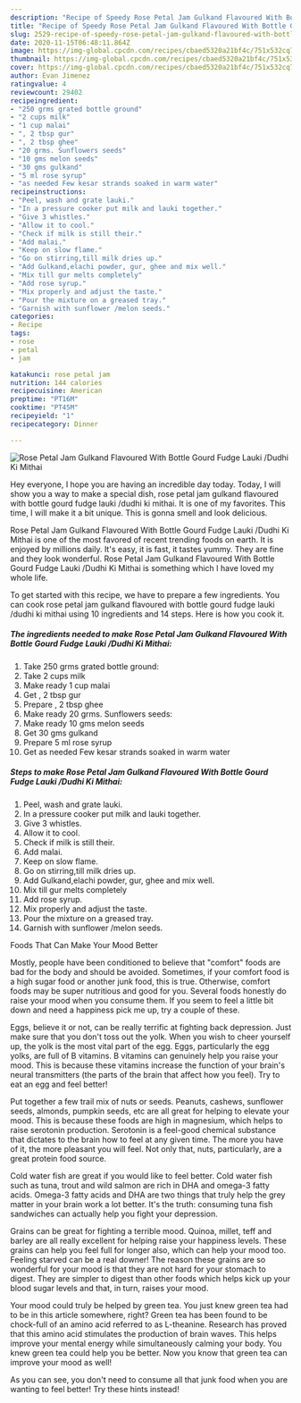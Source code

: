 ```yaml
---
description: "Recipe of Speedy Rose Petal Jam Gulkand Flavoured With Bottle Gourd Fudge Lauki /Dudhi Ki Mithai"
title: "Recipe of Speedy Rose Petal Jam Gulkand Flavoured With Bottle Gourd Fudge Lauki /Dudhi Ki Mithai"
slug: 2529-recipe-of-speedy-rose-petal-jam-gulkand-flavoured-with-bottle-gourd-fudge-lauki-dudhi-ki-mithai
date: 2020-11-15T06:48:11.864Z
image: https://img-global.cpcdn.com/recipes/cbaed5320a21bf4c/751x532cq70/rose-petal-jam-gulkand-flavoured-with-bottle-gourd-fudge-lauki-dudhi-ki-mithai-recipe-main-photo.jpg
thumbnail: https://img-global.cpcdn.com/recipes/cbaed5320a21bf4c/751x532cq70/rose-petal-jam-gulkand-flavoured-with-bottle-gourd-fudge-lauki-dudhi-ki-mithai-recipe-main-photo.jpg
cover: https://img-global.cpcdn.com/recipes/cbaed5320a21bf4c/751x532cq70/rose-petal-jam-gulkand-flavoured-with-bottle-gourd-fudge-lauki-dudhi-ki-mithai-recipe-main-photo.jpg
author: Evan Jimenez
ratingvalue: 4
reviewcount: 29402
recipeingredient:
- "250 grms grated bottle ground"
- "2 cups milk"
- "1 cup malai"
- ", 2 tbsp gur"
- ", 2 tbsp ghee"
- "20 grms. Sunflowers seeds"
- "10 gms melon seeds"
- "30 gms gulkand"
- "5 ml rose syrup"
- "as needed Few kesar strands soaked in warm water"
recipeinstructions:
- "Peel, wash and grate lauki."
- "In a pressure cooker put milk and lauki together."
- "Give 3 whistles."
- "Allow it to cool."
- "Check if milk is still their."
- "Add malai."
- "Keep on slow flame."
- "Go on stirring,till milk dries up."
- "Add Gulkand,elachi powder, gur, ghee and mix well."
- "Mix till gur melts completely"
- "Add rose syrup."
- "Mix properly and adjust the taste."
- "Pour the mixture on a greased tray."
- "Garnish with sunflower /melon seeds."
categories:
- Recipe
tags:
- rose
- petal
- jam

katakunci: rose petal jam 
nutrition: 144 calories
recipecuisine: American
preptime: "PT16M"
cooktime: "PT45M"
recipeyield: "1"
recipecategory: Dinner

---
```



![Rose Petal Jam Gulkand Flavoured With Bottle Gourd Fudge Lauki /Dudhi Ki Mithai](https://img-global.cpcdn.com/recipes/cbaed5320a21bf4c/751x532cq70/rose-petal-jam-gulkand-flavoured-with-bottle-gourd-fudge-lauki-dudhi-ki-mithai-recipe-main-photo.jpg)

Hey everyone, I hope you are having an incredible day today. Today, I will show you a way to make a special dish, rose petal jam gulkand flavoured with bottle gourd fudge lauki /dudhi ki mithai. It is one of my favorites. This time, I will make it a bit unique. This is gonna smell and look delicious.

Rose Petal Jam Gulkand Flavoured With Bottle Gourd Fudge Lauki /Dudhi Ki Mithai is one of the most favored of recent trending foods on earth. It is enjoyed by millions daily. It's easy, it is fast, it tastes yummy. They are fine and they look wonderful. Rose Petal Jam Gulkand Flavoured With Bottle Gourd Fudge Lauki /Dudhi Ki Mithai is something which I have loved my whole life.




To get started with this recipe, we have to prepare a few ingredients. You can cook rose petal jam gulkand flavoured with bottle gourd fudge lauki /dudhi ki mithai using 10 ingredients and 14 steps. Here is how you cook it.

<!--inarticleads1-->

##### The ingredients needed to make Rose Petal Jam Gulkand Flavoured With Bottle Gourd Fudge Lauki /Dudhi Ki Mithai:

1. Take 250 grms grated bottle ground:
1. Take 2 cups milk
1. Make ready 1 cup malai
1. Get , 2 tbsp gur
1. Prepare , 2 tbsp ghee
1. Make ready 20 grms. Sunflowers seeds:
1. Make ready 10 gms melon seeds
1. Get 30 gms gulkand
1. Prepare 5 ml rose syrup
1. Get as needed Few kesar strands soaked in warm water




<!--inarticleads2-->

##### Steps to make Rose Petal Jam Gulkand Flavoured With Bottle Gourd Fudge Lauki /Dudhi Ki Mithai:

1. Peel, wash and grate lauki.
1. In a pressure cooker put milk and lauki together.
1. Give 3 whistles.
1. Allow it to cool.
1. Check if milk is still their.
1. Add malai.
1. Keep on slow flame.
1. Go on stirring,till milk dries up.
1. Add Gulkand,elachi powder, gur, ghee and mix well.
1. Mix till gur melts completely
1. Add rose syrup.
1. Mix properly and adjust the taste.
1. Pour the mixture on a greased tray.
1. Garnish with sunflower /melon seeds.




Foods That Can Make Your Mood Better


Mostly, people have been conditioned to believe that "comfort" foods are bad for the body and should be avoided. Sometimes, if your comfort food is a high sugar food or another junk food, this is true. Otherwise, comfort foods may be super nutritious and good for you. Several foods honestly do raise your mood when you consume them. If you seem to feel a little bit down and need a happiness pick me up, try a couple of these.

Eggs, believe it or not, can be really terrific at fighting back depression. Just make sure that you don't toss out the yolk. When you wish to cheer yourself up, the yolk is the most vital part of the egg. Eggs, particularly the egg yolks, are full of B vitamins. B vitamins can genuinely help you raise your mood. This is because these vitamins increase the function of your brain's neural transmitters (the parts of the brain that affect how you feel). Try to eat an egg and feel better!

Put together a few trail mix of nuts or seeds. Peanuts, cashews, sunflower seeds, almonds, pumpkin seeds, etc are all great for helping to elevate your mood. This is because these foods are high in magnesium, which helps to raise serotonin production. Serotonin is a feel-good chemical substance that dictates to the brain how to feel at any given time. The more you have of it, the more pleasant you will feel. Not only that, nuts, particularly, are a great protein food source.

Cold water fish are great if you would like to feel better. Cold water fish such as tuna, trout and wild salmon are rich in DHA and omega-3 fatty acids. Omega-3 fatty acids and DHA are two things that truly help the grey matter in your brain work a lot better. It's the truth: consuming tuna fish sandwiches can actually help you fight your depression. 

Grains can be great for fighting a terrible mood. Quinoa, millet, teff and barley are all really excellent for helping raise your happiness levels. These grains can help you feel full for longer also, which can help your mood too. Feeling starved can be a real downer! The reason these grains are so wonderful for your mood is that they are not hard for your stomach to digest. They are simpler to digest than other foods which helps kick up your blood sugar levels and that, in turn, raises your mood.

Your mood could truly be helped by green tea. You just knew green tea had to be in this article somewhere, right? Green tea has been found to be chock-full of an amino acid referred to as L-theanine. Research has proved that this amino acid stimulates the production of brain waves. This helps improve your mental energy while simultaneously calming your body. You knew green tea could help you be better. Now you know that green tea can improve your mood as well!

As you can see, you don't need to consume all that junk food when you are wanting to feel better! Try  these hints  instead!


